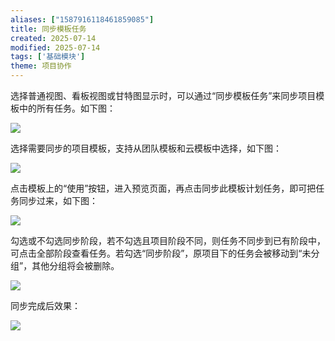 ```yaml
---
aliases: ["1587916118461859085"]
title: 同步模板任务
created: 2025-07-14
modified: 2025-07-14
tags: ['基础模块']
theme: 项目协作
---
```


选择普通视图、看板视图或甘特图显示时，可以通过“同步模板任务”来同步项目模板中的所有任务。如下图：

![](3eabe5c126a296100c3b8acbb96c1c4e.jpg)

选择需要同步的项目模板，支持从团队模板和云模板中选择，如下图：

![](7ae30db1e19f5b02612dff8c94052a7c.jpg)

点击模板上的“使用”按钮，进入预览页面，再点击同步此模板计划任务，即可把任务同步过来，如下图：

![](dc2b8b47ed3668d08854329219a7ffe5.jpg)

勾选或不勾选同步阶段，若不勾选且项目阶段不同，则任务不同步到已有阶段中，可点击全部阶段查看任务。若勾选“同步阶段”，原项目下的任务会被移动到“未分组”，其他分组将会被删除。

![](1e2b65f84387004311d5e994bec54319.jpg)

同步完成后效果：

![](77d41a21398485c89f0ac346d5fa83b8.jpg)